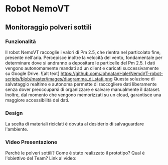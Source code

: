 # Robot NemoVT
## Monitoraggio polveri sottili

### Funzionalità
Il robot NemoVT raccoglie i valori di Pm 2.5, che rientra nel particolato fine, presente nell'aria.
Percepisce inoltre la velocità del vento, fondamentale per determinare dove si andranno a depositare le particelle del Pm 2.5.
I dati vengono autonomamente mandati ad un client e caricati successivamente su Google Drive.
![alt text] https://github.com/JohnatanHale/NemoVT-robot-scripts/blob/master/images/diagramma_di_stati.png
Questa soluzione di salvataggio realtime e autonoma permette di raccogliere dati liberamente senza dover preoccuparsi di organizzare e salvare manualmente il dataset.
Inoltre, dal momento che vengono memorizzati su un cloud, garantisce una maggiore accessibilità dei dati.

### Design
La scelta di materiali riciclati è dovuta al desiderio di salvaguardare l'ambiente.

### Video Presentazione
Perché le polveri sottili? Come è stato realizzato il prototipo? Qual è l'obiettivo del Team?
Link al video: